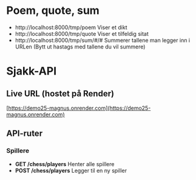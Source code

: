 # Poem, quote, sum
- http://localhost:8000/tmp/poem Viser et dikt
- http://localhost:8000/tmp/quote Viser et tilfeldig sitat
- http://localhost:8000/tmp/sum/#/# Summerer tallene man legger inn i URLen (Bytt ut hastags med tallene du vil summere)


# Sjakk-API
## Live URL (hostet på Render)
[https://demo25-magnus.onrender.com](https://demo25-magnus.onrender.com)
## API-ruter
### Spillere
- **GET /chess/players** Henter alle spillere
- **POST /chess/players** Legger til en ny spiller
